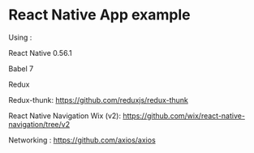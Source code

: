 # React Native App example

Using :

React Native 0.56.1

Babel 7

Redux

Redux-thunk: https://github.com/reduxjs/redux-thunk

React Native Navigation Wix (v2): https://github.com/wix/react-native-navigation/tree/v2

Networking : https://github.com/axios/axios
